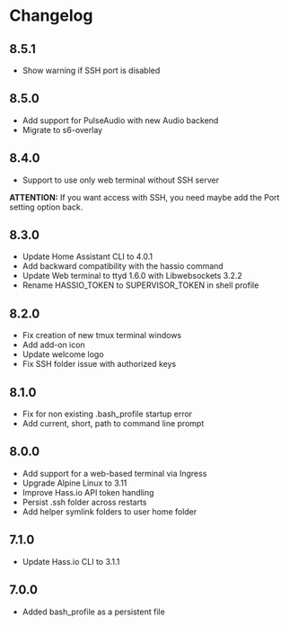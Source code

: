 # Changelog

## 8.5.1

- Show warning if SSH port is disabled

## 8.5.0

- Add support for PulseAudio with new Audio backend
- Migrate to s6-overlay

## 8.4.0

- Support to use only web terminal without SSH server

**ATTENTION:** If you want access with SSH, you need maybe add the Port setting option back.

## 8.3.0

- Update Home Assistant CLI to 4.0.1
- Add backward compatibility with the hassio command
- Update Web terminal to ttyd 1.6.0 with Libwebsockets 3.2.2
- Rename HASSIO_TOKEN to SUPERVISOR_TOKEN in shell profile

## 8.2.0

- Fix creation of new tmux terminal windows
- Add add-on icon
- Update welcome logo
- Fix SSH folder issue with authorized keys

## 8.1.0

- Fix for non existing .bash_profile startup error
- Add current, short, path to command line prompt

## 8.0.0

- Add support for a web-based terminal via Ingress
- Upgrade Alpine Linux to 3.11
- Improve Hass.io API token handling
- Persist .ssh folder across restarts
- Add helper symlink folders to user home folder

## 7.1.0

- Update Hass.io CLI to 3.1.1

## 7.0.0

- Added bash_profile as a persistent file

